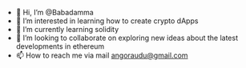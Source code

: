 - 👋 Hi, I’m @Babadamma
- 👀 I’m interested in learning how to create crypto dApps 
- 🌱 I’m currently learning solidity
- 💞️ I’m looking to collaborate on exploring new ideas about the latest developments in ethereum 
- 📫 How to reach me via mail angoraudu@gmail.com

<!---
Babadamma/Babadamma is a ✨ special ✨ repository because its `README.md` (this file) appears on your GitHub profile.
You can click the Preview link to take a look at your changes.
--->

